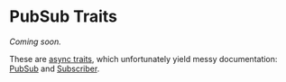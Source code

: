 # PubSub Traits

_Coming soon._

These are [async traits](https://lib.rs/crates/async-trait), which unfortunately yield messy documentation: [PubSub](https://bonsaidb.dev/main/bonsaidb/core/pubsub/trait.PubSub.html) and [Subscriber](https://bonsaidb.dev/main/bonsaidb/core/pubsub/trait.Subscriber.html).
